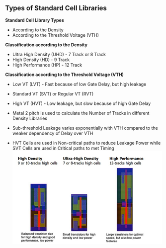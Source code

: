 ## **Types of Standard Cell Libraries**


**Standard Cell Library Types**

- According to the Density
- According to the Threshold Voltage (VTH)

**Classification according to the Density**

- Ultra High Density (UHD) - 7 Track or 8 Track
- High Density (HD) - 9 Track
- High Performance (HP) - 12 Track

**Classification according to the Threshold Voltage (VTH)**

- Low VT (LVT) - Fast because of low Gate Delay, but high leakage
- Standard VT (SVT) or Regular VT (RVT)
- High VT (HVT) - Low leakage, but slow because of high Gate Delay

- Metal 2 pitch is used to calculate the Number of Tracks in different Density Libraries

- Sub-threshold Leakage varies exponentially with VTH compared to the weaker dependency of Delay over VTH

- HVT Cells are used in Non-critical paths to reduce Leakage Power while SVT Cells are used in Critical paths to met Timing
![standard cell track, 9 track 12 track](attachments/Types%20of%20Standard%20Cell%20Libraries/stdcell.JPG)




